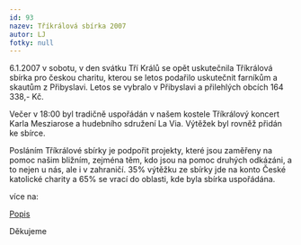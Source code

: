 ```yaml
---
id: 93
nazev: Tříkrálová sbírka 2007
autor: LJ
fotky: null
---
```

6.1.2007 v sobotu, v den svátku Tří Králů se opět uskutečnila Tříkrálová sbírka pro českou charitu, kterou se letos podařilo uskutečnit farníkům a skautům z Přibyslavi. Letos se vybralo v Přibyslavi a přilehlých obcích 164 338,- Kč. <p>
<p>
Večer v 18:00 byl tradičně uspořádán v našem kostele Tříkrálový koncert Karla Mesziarose a hudebního sdružení La Via. Výtěžek byl rovněž přidán ke sbírce.<p>
<p>
<p>
Posláním Tříkrálové sbírky je podpořit projekty, které jsou zaměřeny na pomoc našim bližním, zejména těm, kdo jsou na pomoc druhých odkázáni, a to nejen u nás, ale i v zahraničí. 35% výtěžku ze sbírky jde na konto České katolické charity a 65% se vrací do oblasti, kde byla sbírka uspořádána.<p>
<p>
více na:<p>
<a href="http://www.pribyslav.cz/sbirka07.htm">Popis</a><p>
<p>
Děkujeme<p>
